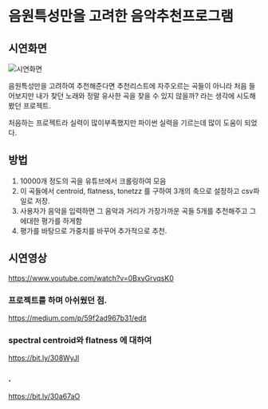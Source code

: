 # 음원특성만을 고려한 음악추천프로그램
## 시연화면
![시연화면](https://user-images.githubusercontent.com/59354220/94268613-67272b00-ff78-11ea-8b9b-8c8d754c6f05.png)


음원특성만을 고려하여 추천해준다면 추천리스트에 자주오르는 곡들이 아니라
처음 들어보지만 내가 찾던 노래와 정말 유사한 곡을 찾을 수 있지 않을까?
라는 생각에 시도해봤던 프로젝트.

처음하는 프로젝트라 실력이 많이부족했지만 파이썬 실력을 기르는데 많이 도움이 되었다.

## 방법
1. 10000개 정도의 곡을 유튜브에서 크롤링하여 모음 
2. 이 곡들에서 centroid, flatness, tonetzz 를 구하여 3개의 축으로 설정하고 csv파일로 저장.
3. 사용자가 음악을 입력하면 그 음악과 거리가 가장가까운 곡들 5개를 추천해주고 그에대한 평가를 하게함
4. 평가를 바탕으로 가중치를 바꾸어 추가적으로 추천.

## 시연영상
https://www.youtube.com/watch?v=0BxyGrvqsK0

### 프로젝트를 하며 아쉬웠던 점. 
https://medium.com/p/59f2ad967b31/edit

### spectral centroid와 flatness 에 대하여
https://bit.ly/308WyJl
### .
https://bit.ly/30a67aO